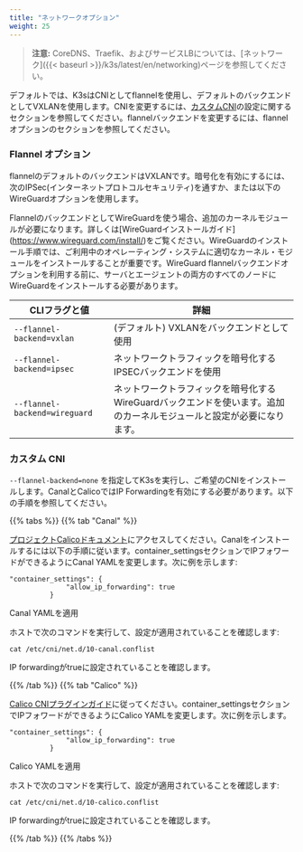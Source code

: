 ```yaml
---
title: "ネットワークオプション"
weight: 25
---
```


> **注意:** CoreDNS、Traefik、およびサービスLBについては、[ネットワーク]({{< baseurl >}}/k3s/latest/en/networking)ページを参照してください。

デフォルトでは、K3sはCNIとしてflannelを使用し、デフォルトのバックエンドとしてVXLANを使用します。CNIを変更するには、[カスタムCNI](#custom-cni)の設定に関するセクションを参照してください。flannelバックエンドを変更するには、flannelオプションのセクションを参照してください。

### Flannel オプション

flannelのデフォルトのバックエンドはVXLANです。暗号化を有効にするには、次のIPSec(インターネットプロトコルセキュリティ)を通すか、または以下のWireGuardオプションを使用します。

FlannelのバックエンドとしてWireGuardを使う場合、追加のカーネルモジュールが必要になります。詳しくは[WireGuardインストールガイド] (https://www.wireguard.com/install/)をご覧ください。WireGuardのインストール手順では、ご利用中のオペレーティング・システムに適切なカーネル・モジュールをインストールすることが重要です。WireGuard flannelバックエンドオプションを利用する前に、サーバとエージェントの両方のすべてのノードにWireGuardをインストールする必要があります。

  CLIフラグと値 | 詳細
  -------------------|------------
 <span style="white-space: nowrap">`--flannel-backend=vxlan`</span> | (デフォルト) VXLANをバックエンドとして使用 |
 <span style="white-space: nowrap">`--flannel-backend=ipsec`</span> | ネットワークトラフィックを暗号化するIPSECバックエンドを使用 |
 <span style="white-space: nowrap">`--flannel-backend=wireguard`</span> | ネットワークトラフィックを暗号化するWireGuardバックエンドを使います。追加のカーネルモジュールと設定が必要になります。 |

### カスタム CNI

`--flannel-backend=none` を指定してK3sを実行し、ご希望のCNIをインストールします。CanalとCalicoではIP Forwardingを有効にする必要があります。以下の手順を参照してください。

{{% tabs %}}
{{% tab "Canal" %}}

[プロジェクトCalicoドキュメント](https://docs.projectcalico.org/)にアクセスしてください。Canalをインストールするには以下の手順に従います。container_settingsセクションでIPフォワードができるようにCanal YAMLを変更します。次に例を示します:

```
"container_settings": {
              "allow_ip_forwarding": true
          }
```

Canal YAMLを適用

ホストで次のコマンドを実行して、設定が適用されていることを確認します:

```
cat /etc/cni/net.d/10-canal.conflist
```

IP forwardingがtrueに設定されていることを確認します。

{{% /tab %}}
{{% tab "Calico" %}}

[Calico CNIプラグインガイド](https://docs.projectcalico.org/master/reference/cni-plugin/configuration)に従ってください。container_settingsセクションでIPフォワードができるようにCalico YAMLを変更します。次に例を示します。

```
"container_settings": {
              "allow_ip_forwarding": true
          }
```

Calico YAMLを適用

ホストで次のコマンドを実行して、設定が適用されていることを確認します:

```
cat /etc/cni/net.d/10-calico.conflist
```

IP forwardingがtrueに設定されていることを確認します。


{{% /tab %}}
{{% /tabs %}}

